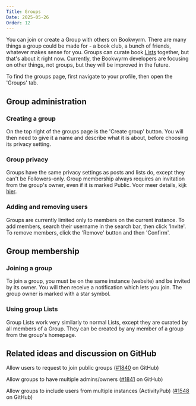 ```yaml
---
Title: Groups
Date: 2025-05-26
Order: 12
---
```


You can join or create a Group with others on Bookwyrm.
There are many things a group could be made for - a book club, a bunch of friends, whatever makes sense for you.
Groups can curate book [Lists](lists.html) together, but that's about it right now.
Currently, the Bookwyrm developers are focusing on other things, not groups, but they will be improved in the future.

To find the groups page, first navigate to your profile, then open the 'Groups' tab.

## Group administration

### Creating a group

On the top right of the groups page is the 'Create group' button.
You will then need to give it a name and describe what it is about, before choosing its privacy setting.

### Group privacy

Groups have the same privacy settings as posts and lists do, except they can't be Followers-only.
Group membership always requires an invitation from the group's owner, even if it is marked Public.
Voor meer details, kijk [hier](/privacy-controls.html#groups).

### Adding and removing users

Groups are currently limited only to members on the current instance.
To add members, search their username in the search bar, then click 'Invite'.
To remove members, click the 'Remove' button and then 'Confirm'.

## Group membership

### Joining a group

To join a group, you must be on the same instance (website) and be invited by its owner.
You will then receive a notification which lets you join.
The group owner is marked with a star symbol.

### Using group Lists

Group Lists work very similarly to normal Lists, except they are curated by all members of a Group.
They can be created by any member of a group from the group's homepage.

## Related ideas and discussion on GitHub

Allow users to request to join public groups ([#1840](https://github.com/bookwyrm-social/bookwyrm/issues/1840) on GitHub)

Allow groups to have multiple admins/owners ([#1841](https://github.com/bookwyrm-social/bookwyrm/issues/1841) on GitHub)

Allow groups to include users from multiple instances (ActivityPub) ([#1548](https://github.com/bookwyrm-social/bookwyrm/issues/1548) on GitHub)
